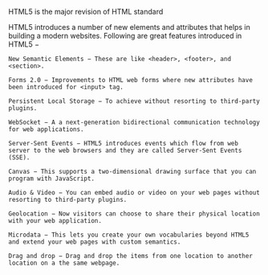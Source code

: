 HTML5 is the major revision of HTML standard



HTML5 introduces a number of new elements and attributes that helps in building a modern websites. Following are great features introduced in HTML5 −

    New Semantic Elements − These are like <header>, <footer>, and <section>.

    Forms 2.0 − Improvements to HTML web forms where new attributes have been introduced for <input> tag.

    Persistent Local Storage − To achieve without resorting to third-party plugins.

    WebSocket − A a next-generation bidirectional communication technology for web applications.

    Server-Sent Events − HTML5 introduces events which flow from web server to the web browsers and they are called Server-Sent Events (SSE).

    Canvas − This supports a two-dimensional drawing surface that you can program with JavaScript.

    Audio & Video − You can embed audio or video on your web pages without resorting to third-party plugins.

    Geolocation − Now visitors can choose to share their physical location with your web application.

    Microdata − This lets you create your own vocabularies beyond HTML5 and extend your web pages with custom semantics.

    Drag and drop − Drag and drop the items from one location to another location on a the same webpage.


